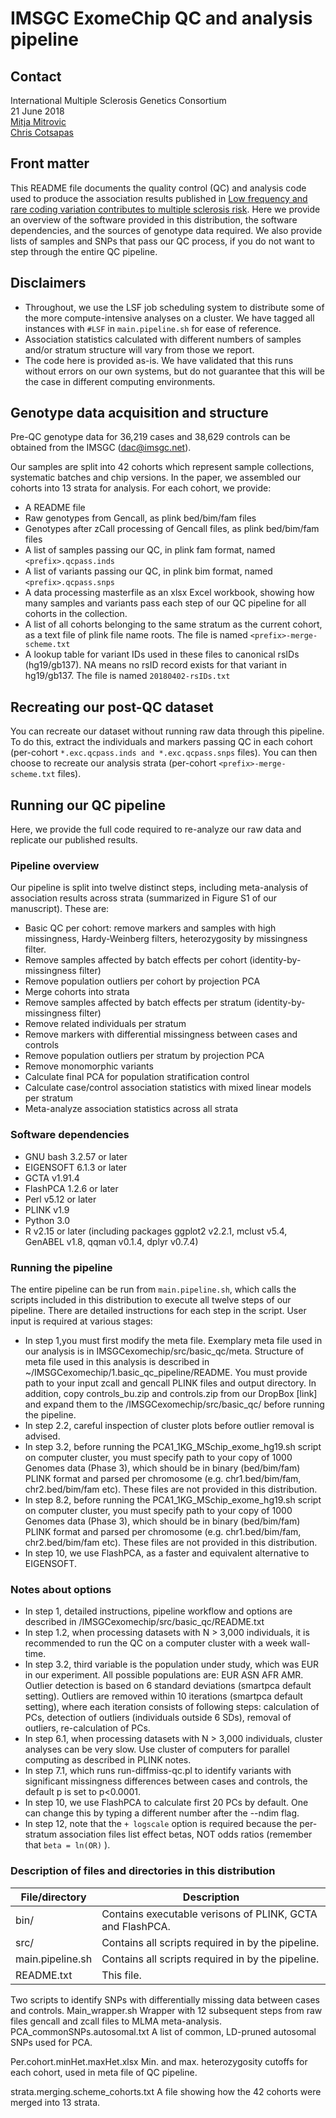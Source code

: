 # IMSGC ExomeChip QC and analysis pipeline

## Contact
International Multiple Sclerosis Genetics Consortium <br>
21 June 2018 <br>
[Mitja Mitrovic](mailto:mitja.mitrovic@yale.edu) <br>
[Chris Cotsapas](mailto:cotsapas@broadinstitute.org) <br>

## Front matter
This README file documents the quality control (QC) and analysis code used to produce the association results published in [Low frequency and rare coding variation contributes to multiple sclerosis risk](https://www.biorxiv.org/content/early/2018/03/23/286617). Here we provide an overview of the software provided in this distribution, the software dependencies, and the sources of genotype data required. We also provide lists of samples and SNPs that pass our QC process, if you do not want to step through the entire QC pipeline.  

## Disclaimers
* Throughout, we use the LSF job scheduling system to distribute some of the more compute-intensive analyses on a cluster. We have tagged all instances with `#LSF` in `main.pipeline.sh` for ease of reference.
* Association statistics calculated with different numbers of samples and/or stratum structure will vary from those we report. 
* The code here is provided as-is. We have validated that this runs without errors on our own systems, but do not guarantee that this will be the case in different computing environments.

## Genotype data acquisition and structure
Pre-QC genotype data for 36,219 cases and 38,629 controls can be obtained from the IMSGC (dac@imsgc.net). 

Our samples are split into 42 cohorts which represent sample collections, systematic batches and chip versions. In the paper, we assembled our cohorts into 13 strata for analysis. For each cohort, we provide:
+ A README file
+ Raw genotypes from Gencall, as plink bed/bim/fam files
+ Genotypes after zCall processing of Gencall files, as plink bed/bim/fam files
+ A list of samples passing our QC, in plink fam format, named `<prefix>.qcpass.inds`
+ A list of variants passing our QC, in plink bim format, named `<prefix>.qcpass.snps`
+ A data processing masterfile as an xlsx Excel workbook, showing how many samples and variants pass each step of our QC pipeline for all cohorts in the collection.
+ A list of all cohorts belonging to the same stratum as the current cohort, as a text file of plink file name roots. The file is named `<prefix>-merge-scheme.txt`
+ A lookup table for variant IDs used in these files to canonical rsIDs (hg19/gb137). NA means no rsID record exists for that variant in hg19/gb137. The file is named `20180402-rsIDs.txt`


## Recreating our post-QC dataset 
You can recreate our dataset without running raw data through this pipeline. To do this, extract the individuals and markers passing QC in each cohort (per-cohort `*.exc.qcpass.inds and *.exc.qcpass.snps` files). You can then choose to recreate our analysis strata (per-cohort `<prefix>-merge-scheme.txt` files).

## Running our QC pipeline
Here, we provide the full code required to re-analyze our raw data and replicate our published results.  

### Pipeline overview
Our pipeline is split into twelve distinct steps, including meta-analysis of association results across strata (summarized in Figure S1 of our manuscript). These are:

+ Basic QC per cohort: remove markers and samples with high missingness, Hardy-Weinberg filters, heterozygosity by missingness filter. 
+ Remove samples affected by batch effects per cohort (identity-by-missingness filter)
+ Remove population outliers per cohort by projection PCA
+ Merge cohorts into strata
+ Remove samples affected by batch effects per stratum (identity-by-missingness filter)
+ Remove related individuals per stratum
+ Remove markers with differential missingness between cases and controls
+ Remove population outliers per stratum by projection PCA
+ Remove monomorphic variants
+ Calculate final PCA for population stratification control 
+ Calculate case/control association statistics with mixed linear models per stratum
+ Meta-analyze association statistics across all strata

### Software dependencies
+ GNU bash 3.2.57 or later
+ EIGENSOFT 6.1.3 or later
+ GCTA v1.91.4
+ FlashPCA 1.2.6 or later
+ Perl v5.12 or later
+ PLINK v1.9
+ Python 3.0
+ R v2.15 or later (including packages ggplot2 v2.2.1, mclust v5.4, GenABEL v1.8, qqman v0.1.4, dplyr v0.7.4)

### Running the pipeline
The entire pipeline can be run from `main.pipeline.sh`, which calls the scripts included in this distribution to execute all twelve steps of our pipeline. There are detailed instructions for each step in the script. User input is required at various stages:

+ In step 1,you must first modify the meta file. Exemplary meta file used in our analysis is in IMSGCexomechip/src/basic_qc/meta. Structure of meta file used   in this analysis is described in ~/IMSGCexomechip/1.basic_qc_pipeline/README. You must provide path to your input zcall and gencall PLINK files and output directory. In addition, copy controls_bu.zip and controls.zip from our DropBox [link] and expand them to the /IMSGCexomechip/src/basic_qc/ before running the pipeline.
+ In step 2.2, careful inspection of cluster plots before outlier removal is advised.
+ In step 3.2, before running the PCA1_1KG_MSchip_exome_hg19.sh script on computer cluster, you must specify path to your copy of 1000 Genomes data (Phase 3), which should be in binary (bed/bim/fam) PLINK format and parsed per chromosome (e.g. chr1.bed/bim/fam, chr2.bed/bim/fam etc). These files are not provided in this distribution.
+ In step 8.2, before running the PCA1_1KG_MSchip_exome_hg19.sh script on computer cluster, you must specify path to your copy of 1000 Genomes data (Phase 3), which should be in binary (bed/bim/fam) PLINK format and parsed per chromosome (e.g. chr1.bed/bim/fam, chr2.bed/bim/fam etc). These files are not provided in this distribution.
+ In step 10, we use FlashPCA, as a faster and equivalent alternative to EIGENSOFT.


### Notes about options
+ In step 1, detailed instructions, pipeline workflow and options are described in /IMSGCexomechip/src/basic_qc/README.txt 
+ In step 1.2, when processing datasets with N > 3,000 individuals, it is recommended to run the QC on a computer cluster with a week wall-time.
+ In step 3.2, third variable is the population under study, which was EUR in our experiment. All possible populations are: EUR ASN AFR AMR. Outlier detection is based on 6 standard deviations (smartpca default setting). Outliers are removed within 10 iterations (smartpca default setting), where each iteration consists of following steps: calculation of PCs, detection of outliers (individuals outside 6 SDs), removal of outliers, re-calculation of PCs.
+ In step 6.1, when processing datasets with N > 3,000 individuals, cluster analyses can be very slow. Use cluster of computers for parallel computing as described in PLINK notes.
+ In step 7.1, which runs run-diffmiss-qc.pl to identify variants with significant missingness differences between cases and controls, the default p is set to p<0.0001.
+ In step 10, we use FlashPCA to calculate first 20 PCs by default. One can change this by typing a different number after the --ndim flag.
+ In step 12, note that the `+ logscale` option is required because the per-stratum association files list effect betas, NOT odds ratios (remember that `beta = ln(OR)` ).


### Description of files and directories in this distribution

| File/directory | Description |
| ------------- | ------------- |
| bin/  | Contains executable verisons of PLINK, GCTA and FlashPCA.   |
| src/  | Contains all scripts required in by the pipeline.  |
| main.pipeline.sh  | Contains all scripts required in by the pipeline.  |
| README.txt| This file.  |

Two scripts to identify SNPs with differentially missing data between cases and controls.
Main_wrapper.sh
Wrapper with 12 subsequent steps from raw files gencall and zcall files to MLMA meta-analysis.
PCA_commonSNPs.autosomal.txt
A list of common, LD-pruned autosomal SNPs used for PCA. 

Per.cohort.minHet.maxHet.xlsx
Min. and max. heterozygosity cutoffs for each cohort, used in meta file of QC pipeline.

strata.merging.scheme_cohorts.txt
A file showing how the 42 cohorts were merged into 13 strata.


